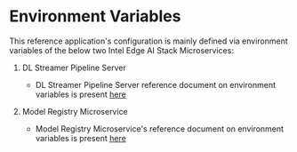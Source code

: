 # Environment Variables

This reference application's configuration is mainly defined via environment variables of the below two Intel Edge AI Stack Microservices:

1. DL Streamer Pipeline Server
    - DL Streamer Pipeline Server reference document on environment variables is present [here](https://docs.edgeplatform.intel.com/dlstreamer-pipeline-server/3.0.0/user-guide/environment-variables.html)

2. Model Registry Microservice
    - Model Registry Microservice's reference document on environment variables is present [here](https://docs.edgeplatform.intel.com/model-registry-as-a-service/1.0.3/user-guide/environment-variables.html)